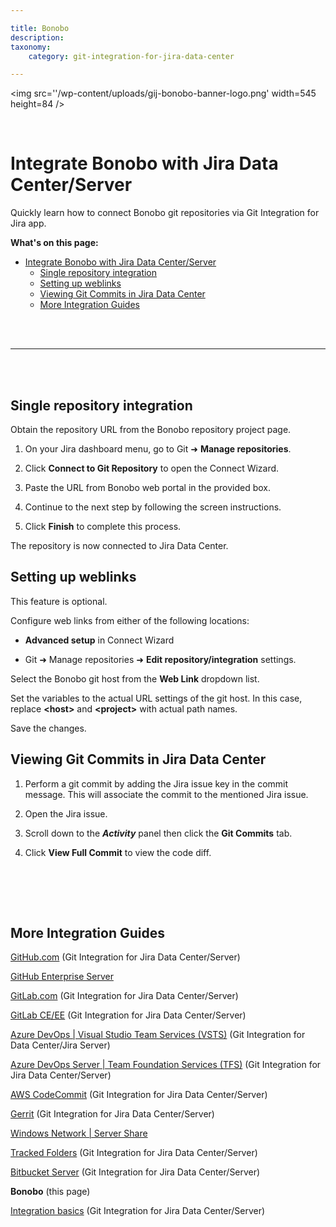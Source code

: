 ```yaml
---

title: Bonobo
description:
taxonomy:
    category: git-integration-for-jira-data-center

---
```

<img src=''/wp-content/uploads/gij-bonobo-banner-logo.png' width=545 height=84 />

<br>

# Integrate Bonobo with Jira Data Center/Server

Quickly learn how to connect Bonobo git repositories via Git Integration for Jira app.

**What's on this page:**
- [Integrate Bonobo with Jira Data Center/Server](#integrate-bonobo-with-jiradata-centerserver)
  - [Single repository integration](#single-repository-integration)
  - [Setting up weblinks](#setting-up-weblinks)
  - [Viewing Git Commits in Jira Data Center](#viewing-git-commits-in-jiradata-center)
  - [More Integration Guides](#more-integration-guides)

<br>
<br>
<hr>
<br>
<br>

## Single repository integration

Obtain the repository URL from the Bonobo repository project page.

1.  On your Jira dashboard menu, go to Git ➜ **Manage repositories**.

2.  Click **Connect to Git Repository** to open the Connect Wizard.

3.  Paste the URL from Bonobo web portal in the provided box.

4.  Continue to the next step by following the screen instructions.

5.  Click **Finish** to complete this process.

The repository is now connected to Jira Data Center.

## Setting up weblinks

This feature is optional.

Configure web links from either of the following locations:

*   **Advanced setup** in Connect Wizard

*   Git ➜ Manage repositories ➜ **Edit repository/integration** settings.

Select the Bonobo git host from the **Web Link** dropdown list.

Set the variables to the actual URL settings of the git host. In this case, replace **\<host\>** and **\<project\>** with actual path names.

Save the changes.

## Viewing Git Commits in Jira Data Center

1.  Perform a git commit by adding the Jira issue key in the commit message. This will associate the commit to the mentioned Jira issue.

2.  Open the Jira issue.

3.  Scroll down to the **_Activity_** panel then click the **Git Commits** tab.

4.  Click **View Full Commit** to view the code diff.

<p>&nbsp;</p>

<br>
<br>

## More Integration Guides

[GitHub.com](/git-integration-for-jira-data-center/gitHub-gij-self-managed) (Git Integration for Jira Data Center/Server)

[GitHub Enterprise Server](/git-integration-for-jira-data-center/gitHub-Enterprise-Server-gij-self-managed)

[GitLab.com](/git-integration-for-jira-data-center/gitLab-gij-self-managed) (Git Integration for Jira Data Center/Server)

[GitLab CE/EE](/git-integration-for-jira-data-center/gitLab-com-CE-EE-gijsm-gij-self-managed) (Git Integration for Jira Data Center/Server)

[Azure DevOps \| Visual Studio Team Services (VSTS)](/git-integration-for-jira-data-center/azure-DevOps-Visual-Studio-Team-Services-(VSTS)-gij-self-managed) (Git Integration for Data Center/Jira Server)

[Azure DevOps Server \| Team Foundation Services (TFS)](/git-integration-for-jira-data-center/azure-DevOps-Server-Team-Foundation-Services-(TFS)-gij-self-managed) (Git Integration for Jira Data Center/Server)

[AWS CodeCommit](/git-integration-for-jira-data-center/aws-codecommit-gij-self-managed) (Git Integration for Jira Data Center/Server)

[Gerrit](/git-integration-for-jira-data-center/gerrit-gij-self-managed) (Git Integration for Jira Data Center/Server)

[Windows Network \| Server Share](/git-integration-for-jira-data-center/Windows-Network-Server-Share-gij-self-managed)

[Tracked Folders](/git-integration-for-jira-data-center/tracked-Folders-gij-self-managed) (Git Integration for Jira Data Center/Server)

[Bitbucket Server](/git-integration-for-jira-data-center/Bitbucket-Server-gij-self-managed) (Git Integration for Jira Data Center/Server)

**Bonobo** (this page)

[Integration basics](/git-integration-for-jira-data-center/Integration-Basics-gij-self-managed) (Git Integration for Jira Data Center/Server)


